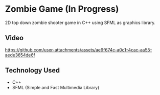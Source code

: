 # Zombie Game (In Progress)

2D top down zombie shooter game in C++ using SFML as graphics library.

## Video



https://github.com/user-attachments/assets/ae9f674c-a0c1-4cac-aa55-aede3654de6f

## Technology Used
- C++
- SFML (Simple and Fast Multimedia Library)
